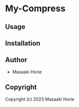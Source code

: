 # My-Compress

## Usage

## Installation

## Author

* Masaaki Horie

## Copyright

Copyright (c) 2023 Masaaki Horie
